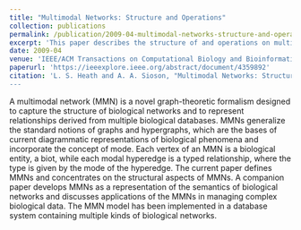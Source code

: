 ```yaml
---
title: "Multimodal Networks: Structure and Operations"
collection: publications
permalink: /publication/2009-04-multimodal-networks-structure-and-operations
excerpt: 'This paper describes the structure of and operations on multimodal networks.'
date: 2009-04
venue: 'IEEE/ACM Transactions on Computational Biology and Bioinformatics'
paperurl: 'https://ieeexplore.ieee.org/abstract/document/4359892'
citation: 'L. S. Heath and A. A. Sioson, "Multimodal Networks: Structure and Operations," in IEEE/ACM Transactions on Computational Biology and Bioinformatics, vol. 6, no. 2, pp. 321-332, April-June 2009, doi: 10.1109/TCBB.2007.70243."
---
```


A multimodal network (MMN) is a novel graph-theoretic formalism designed to capture the structure of biological networks and to represent relationships derived from multiple biological databases. MMNs generalize the standard notions of graphs and hypergraphs, which are the bases of current diagrammatic representations of biological phenomena and incorporate the concept of mode. Each vertex of an MMN is a biological entity, a biot, while each modal hyperedge is a typed relationship, where the type is given by the mode of the hyperedge. The current paper defines MMNs and concentrates on the structural aspects of MMNs. A companion paper develops MMNs as a representation of the semantics of biological networks and discusses applications of the MMNs in managing complex biological data. The MMN model has been implemented in a database system containing multiple kinds of biological networks.
